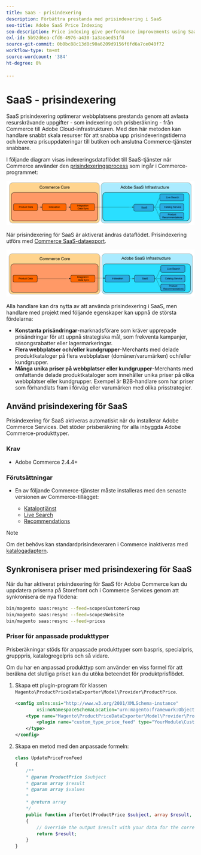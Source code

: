 ```yaml
---
title: SaaS - prisindexering
description: Förbättra prestanda med prisindexering i SaaS
seo-title: Adobe SaaS Price Indexing
seo-description: Price indexing give performance improvements using SaaS infrastructure
exl-id: 5b92d6ea-cfd6-4976-a430-1a3aeaed51fd
source-git-commit: 0b0bc88c13d8c90a6209d9156f6fd6a7ce040f72
workflow-type: tm+mt
source-wordcount: '384'
ht-degree: 0%

---
```


# SaaS - prisindexering

SaaS prisindexering optimerar webbplatsens prestanda genom att avlasta resurskrävande uppgifter - som indexering och prisberäkning - från Commerce till Adobe Cloud-infrastrukturen. Med den här metoden kan handlare snabbt skala resurser för att snabba upp prisindexeringstiderna och leverera prisuppdateringar till butiken och anslutna Commerce-tjänster snabbare.

I följande diagram visas indexeringsdataflödet till SaaS-tjänster när Commerce använder den [prisindexeringsprocess](https://experienceleague.adobe.com/en/docs/commerce-operations/configuration-guide/cli/manage-indexers) som ingår i Commerce-programmet:

![Standarddataflöde](assets/old_way.png)

När prisindexering för SaaS är aktiverat ändras dataflödet. Prisindexering utförs med [Commerce SaaS-dataexport](../data-export/data-synchronization.md).

![Dataflöde för prisindexering i SaaS](assets/new_way.png)

Alla handlare kan dra nytta av att använda prisindexering i SaaS, men handlare med projekt med följande egenskaper kan uppnå de största fördelarna:

* **Konstanta prisändringar**-marknadsförare som kräver upprepade prisändringar för att uppnå strategiska mål, som frekventa kampanjer, säsongsrabatter eller lagermarkeringar.
* **Flera webbplatser och/eller kundgrupper**-Merchants med delade produktkataloger på flera webbplatser (domäner/varumärken) och/eller kundgrupper.
* **Många unika priser på webbplatser eller kundgrupper**-Merchants med omfattande delade produktkataloger som innehåller unika priser på olika webbplatser eller kundgrupper. Exempel är B2B-handlare som har priser som förhandlats fram i förväg eller varumärken med olika prisstrategier.

## Använd prisindexering för SaaS

Prisindexering för SaaS aktiveras automatiskt när du installerar Adobe Commerce Services. Det stöder prisberäkning för alla inbyggda Adobe Commerce-produkttyper.

### Krav

* Adobe Commerce 2.4.4+

### Förutsättningar

* En av följande Commerce-tjänster måste installeras med den senaste versionen av Commerce-tillägget:

   * [Katalogtjänst](../catalog-service/overview.md)
   * [Live Search](../live-search/overview.md)
   * [Recommendations](../product-recommendations/guide-overview.md)


>[!NOTE]
>
>Om det behövs kan standardprisindexeraren i Commerce inaktiveras med [katalogadaptern](catalog-adapter.md).

## Synkronisera priser med prisindexering för SaaS

När du har aktiverat prisindexering för SaaS för Adobe Commerce kan du uppdatera priserna på Storefront och i Commerce Services genom att synkronisera de nya flödena:

```bash
bin/magento saas:resync --feed=scopesCustomerGroup
bin/magento saas:resync --feed=scopesWebsite
bin/magento saas:resync --feed=prices
```

### Priser för anpassade produkttyper

Prisberäkningar stöds för anpassade produkttyper som baspris, specialpris, grupppris, katalogregelpris och så vidare.

Om du har en anpassad produkttyp som använder en viss formel för att beräkna det slutliga priset kan du utöka beteendet för produktprisflödet.

1. Skapa ett plugin-program för klassen `Magento\ProductPriceDataExporter\Model\Provider\ProductPrice`.

   ```xml
   <config xmlns:xsi="http://www.w3.org/2001/XMLSchema-instance"
           xsi:noNamespaceSchemaLocation="urn:magento:framework:ObjectManager/etc/config.xsd">
       <type name="Magento\ProductPriceDataExporter\Model\Provider\ProductPrice">
           <plugin name="custom_type_price_feed" type="YourModule\CustomProductType\Plugin\UpdatePriceFromFeed" />
       </type>
   </config>
   ```

1. Skapa en metod med den anpassade formeln:

   ```php
   class UpdatePriceFromFeed
   {
       /**
       * @param ProductPrice $subject
       * @param array $result
       * @param array $values
       *
       * @return array
       */
       public function afterGet(ProductPrice $subject, array $result, array $values) : array
       {
           // Override the output $result with your data for the corresponding products (see original method for details) 
           return $result;
       }
   }
   ```

